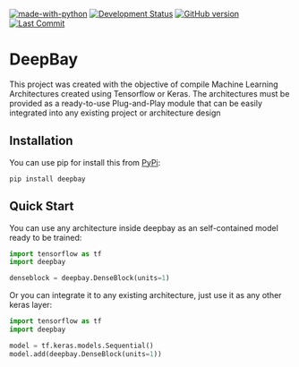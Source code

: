 [![made-with-python](https://img.shields.io/badge/Made%20with-Python-1f425f.svg)](https://www.python.org/)
[![Development Status](https://github.com/ElPapi42/DeepBay/workflows/build/badge.svg?branch=development)](https://github.com/ElPapi42/DeepBay/actions?query=workflow%3A%22Test+Package%22)
[![GitHub version](https://badge.fury.io/gh/Elpapi42%2FDeepBay.svg)](https://badge.fury.io/gh/Elpapi42%2FDeepBay)
[![Last Commit](https://badgen.net/github/last-commit/ElPapi42/DeepBay)](https://github.com/ElPapi42/DeepBay/graphs/commit-activity)


# DeepBay
This project was created with the objective of compile Machine Learning Architectures created using Tensorflow or Keras. The architectures must be provided as a ready-to-use Plug-and-Play module that can be easily integrated into any existing project or architecture design

## Installation
You can use pip for install this from [PyPi](https://pypi.org/project/deepbay/):
```
pip install deepbay
```

## Quick Start
You can use any architecture inside deepbay as an self-contained model ready to be trained:
```python
import tensorflow as tf
import deepbay

denseblock = deepbay.DenseBlock(units=1)
```
Or you can integrate it to any existing architecture, just use it as any other keras layer:
```python
import tensorflow as tf
import deepbay

model = tf.keras.models.Sequential()
model.add(deepbay.DenseBlock(units=1))
```
